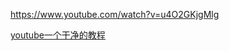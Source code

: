 https://www.youtube.com/watch?v=u4O2GKjgMlg

[youtube一个干净的教程](https://www.youtube.com/watch?v=-ths7kNIFnw)